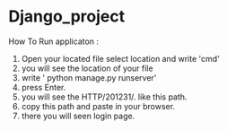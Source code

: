 # Django_project
How To Run applicaton :
1. Open your located file select location and write 'cmd'
2. you will see the location of your file
3. write ' python manage.py runserver'
4. press Enter.
5. you will see the HTTP/201231/. like this path.
6. copy this path and paste in your browser.
7. there you will seen login page.
   
